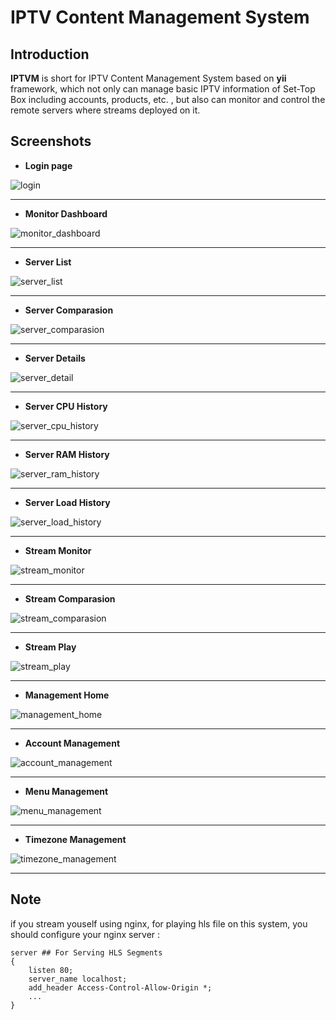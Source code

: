 # IPTV Content Management System

## Introduction

**IPTVM** is short for IPTV Content Management System based on **yii** framework, which not only can manage basic IPTV information of Set-Top Box including accounts, products, etc. , but also can monitor and control the  remote servers where streams deployed on it. 

## Screenshots
* **Login page**

![login](https://github.com/AlexanderJLiu/IPTVM/blob/master/raw/images/login.png)

---

* **Monitor Dashboard**

![monitor_dashboard](https://github.com/AlexanderJLiu/IPTVM/blob/master/raw/images/monitor_dashboard.png)

---

* **Server List**

![server_list](https://github.com/AlexanderJLiu/IPTVM/blob/master/raw/images/server_list.png)

---

* **Server Comparasion**

![server_comparasion](https://github.com/AlexanderJLiu/IPTVM/blob/master/raw/images/server_comparasion.png)

---

* **Server Details**

![server_detail](https://github.com/AlexanderJLiu/IPTVM/blob/master/raw/images/server_detail.png)

---

* **Server CPU History**

![server_cpu_history](https://github.com/AlexanderJLiu/IPTVM/blob/master/raw/images/server_cpu_history.png)

---

* **Server RAM History**

![server_ram_history](https://github.com/AlexanderJLiu/IPTVM/blob/master/raw/images/server_ram_history.png)

---

* **Server Load History**

![server_load_history](https://github.com/AlexanderJLiu/IPTVM/blob/master/raw/images/server_load_history.png)

---

* **Stream Monitor**

![stream_monitor](https://github.com/AlexanderJLiu/IPTVM/blob/master/raw/images/stream_monitor.png)

---

* **Stream Comparasion**

![stream_comparasion](https://github.com/AlexanderJLiu/IPTVM/blob/master/raw/images/stream_comparasion.png)

---

* **Stream Play**

![stream_play](https://github.com/AlexanderJLiu/IPTVM/blob/master/raw/images/stream_play.png)

---

* **Management Home**

![management_home](https://github.com/AlexanderJLiu/IPTVM/blob/master/raw/images/management_home.png)

---

* **Account Management**

![account_management](https://github.com/AlexanderJLiu/IPTVM/blob/master/raw/images/account_management.png)

---

* **Menu Management**

![menu_management](https://github.com/AlexanderJLiu/IPTVM/blob/master/raw/images/menu_management.png)

---

* **Timezone Management**

![timezone_management](https://github.com/AlexanderJLiu/IPTVM/blob/master/raw/images/timezone_management.png)

---

## Note

if you stream youself using nginx, for playing hls file on this system, you should configure your nginx server :
	
	server ## For Serving HLS Segments
	{
		listen 80;
		server_name localhost;
		add_header Access-Control-Allow-Origin *;
		...
	}